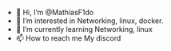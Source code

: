 - 👋 Hi, I’m @MathiasF1do
- 👀 I’m interested in Networking, linux, docker.
- 🌱 I’m currently learning Networking, linux
- 📫 How to reach me My discord
